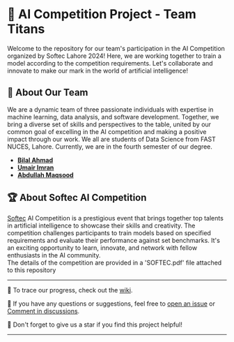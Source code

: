 # 🚀 AI Competition Project - Team Titans

Welcome to the repository for our team's participation in the AI Competition organized by Softec Lahore 2024! Here, we are working together to train a model according to the competition requirements. Let's collaborate and innovate to make our mark in the world of artificial intelligence!

## 🤖 About Our Team

We are a dynamic team of three passionate individuals with expertise in machine learning, data analysis, and software development. Together, we bring a diverse set of skills and perspectives to the table, united by our common goal of excelling in the AI competition and making a positive impact through our work. We all are students of Data Science from FAST NUCES, Lahore. Currently, we are in the fourth semester of our degree.

- [**Bilal Ahmad**](https://github.com/ahmddbilall)
- [**Umair Imran**](https://github.com/abdullah-2k3)
- [**Abdullah Maqsood**](https://github.com/umairimran)

## 🏆 About Softec AI Competition

[Softec](https://softecnu.org) AI Competition is a prestigious event that brings together top talents in artificial intelligence to showcase their skills and creativity. The competition challenges participants to train models based on specified requirements and evaluate their performance against set benchmarks. It's an exciting opportunity to learn, innovate, and network with fellow enthusiasts in the AI community.
<br>
The details of the competition are provided in a 'SOFTEC.pdf' file attached to this repository

---

📝 To trace our progress, check out the [wiki](wiki).

🔧 If you have any questions or suggestions, feel free to [open an issue](issues) or [Comment in discussions](discussions).

🌟 Don't forget to give us a star if you find this project helpful!

---
